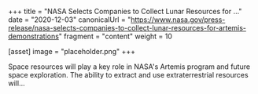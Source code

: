 +++
title = "NASA Selects Companies to Collect Lunar Resources for ..."
date = "2020-12-03"
canonicalUrl = "https://www.nasa.gov/press-release/nasa-selects-companies-to-collect-lunar-resources-for-artemis-demonstrations"
fragment = "content"
weight = 10

[asset]
    image = "placeholder.png"
+++

Space resources will play a key role in NASA's Artemis program and future 
space exploration. The ability to extract and use extraterrestrial 
resources will...
